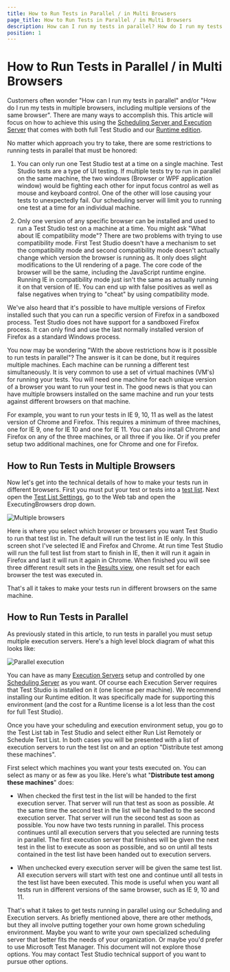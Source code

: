 ```yaml
---
title: How to Run Tests in Parallel / in Multi Browsers
page_title: How to Run Tests in Parallel / in Multi Browsers
description: How can I run my tests in parallel? How do I run my tests in multiple browsers? Run scheduled Test Studio tests against different browsers.
position: 1
---
```

# How to Run Tests in Parallel / in Multi Browsers

Customers often wonder "How can I run my tests in parallel" and/or "How do I run my tests in multiple browsers, including multiple versions of the same browser". There are many ways to accomplish this. This article will focus on how to achieve this using the <a href="/features/scheduling-test-runs/Overview" target="_blank">Scheduling Server and Execution Server</a> that comes with both full Test Studio and our <a href="/general-information/test-studio-run-time" target="_blank">Runtime edition</a>.

No matter which approach you try to take, there are some restrictions to running tests in parallel that must be honored:

1. You can only run one Test Studio test at a time on a single machine. Test Studio tests are a type of UI testing. If multiple tests try to run in parallel on the same machine, the two windows (Browser or WPF application window) would be fighting each other for input focus control as well as mouse and keyboard control. One of the other will lose causing your tests to unexpectedly fail. Our scheduling server will limit you to running one test at a time for an individual machine.

2. Only one version of any specific browser can be installed and used to run a Test Studio test on a machine at a time. You might ask "What about IE compatibility mode"? There are two problems with trying to use compatibility mode. First Test Studio doesn't have a mechanism to set the compatibility mode and second compatibility mode doesn't actually change which version the browser is running as. It only does slight modifications to the UI rendering of a page. The core code of the browser will be the same, including the JavaScript runtime engine. Running IE in compatibility mode just isn't the same as actually running it on that version of IE. You can end up with false positives as well as false negatives when trying to "cheat" by using compatibility mode.

We've also heard that it's possible to have multiple versions of Firefox installed such that you can run a specific version of Firefox in a sandboxed process. Test Studio does not have support for a sandboxed Firefox process. It can only find and use the last normally installed version of Firefox as a standard Windows process.

You now may be wondering "With the above restrictions how is it possible to run tests in parallel"? The answer is it can be done, but it requires multiple machines. Each machine can be running a different test simultaneously. It is very common to use a set of virtual machines (VM's) for running your tests. You will need one machine for each unique version of a browser you want to run your test in. The good news is that you can have multiple browsers installed on the same machine and run your tests against different browsers on that machine.

For example, you want to run your tests in IE 9, 10, 11 as well as the latest version of Chrome and Firefox. This requires a minimum of three machines, one for IE 9, one for IE 10 and one for IE 11. You can also install Chrome and Firefox on any of the three machines, or all three if you like. Or if you prefer setup two additional machines, one for Chrome and one for Firefox.

## How to Run Tests in Multiple Browsers

Now let's get into the technical details of how to make your tests run in different browsers. First you must put your test or tests into a <a href="/getting-started/test-execution/test-lists-standalone" target="_blank">test list</a>. Next open the <a href="/getting-started/test-execution/test-list-settings" target="_blank">Test List Settings</a>, go to the Web tab and open the ExecutingBrowsers drop down.

![Multiple browsers][1]

Here is where you select which browser or browsers you want Test Studio to run that test list in. The default will run the test list in IE only. In this screen shot I've selected IE and Firefox and Chrome. At run time Test Studio will run the full test list from start to finish in IE, then it will run it again in Firefox and last it will run it again in Chrome. When finished you will see three different result sets in the <a href="/getting-started/test-results/analyze-test-results" target="_blank">Results view</a>, one result set for each browser the test was executed in.

That's all it takes to make your tests run in different browsers on the same machine.

## How to Run Tests in Parallel

As previously stated in this article, to run tests in parallel you must setup multiple execution servers. Here's a high level block diagram of what this looks like:

![Parallel execution][2]

You can have as many <a href="/features/scheduling-test-runs/create-execution-server" target="_blank">Execution Servers</a> setup and controlled by one <a href="/features/scheduling-test-runs/connect-to-scheduling-server" target="_blank">Scheduling Server</a> as you want. Of course each Execution Server requires that Test Studio is installed on it (one license per machine). We recommend installing our Runtime edition. It was specifically made for supporting this environment (and the cost for a Runtime license is a lot less than the cost for full Test Studio).

Once you have your scheduling and execution environment setup, you go to the Test List tab in Test Studio and select either Run List Remotely or Schedule Test List. In both cases you will be presented with a list of execution servers to run the test list on and an option "Distribute test among these machines".

First select which machines you want your tests executed on. You can select as many or as few as you like. Here's what "**Distribute test among these machines**" does:

* When checked the first test in the list will be handed to the first execution server. That server will run that test as soon as possible.
At the same time the second test in the list will be handled to the second execution server. That server will run the second test as soon as possible. You now have two tests running in parallel.
This process continues until all execution servers that you selected are running tests in parallel. The first execution server that finishes will be given the next test in the list to execute as soon as possible, and so on until all tests contained in the test list have been handed out to execution servers.

* When unchecked every execution server will be given the same test list. All execution servers will start with test one and continue until all tests in the test list have been executed. This mode is useful when you want all tests run in different versions of the same browser, such as IE 9, 10 and 11.

That's what it takes to get tests running in parallel using our Scheduling and Execution servers. As briefly mentioned above, there are other methods, but they all involve putting together your own home grown scheduling environment. Maybe you want to write your own specialized scheduling server that better fits the needs of your organization. Or maybe you'd prefer to use Microsoft Test Manager. This document will not explore those options. You may contact Test Studio technical support of you want to pursue other options.

[1]: /img/knowledge-base/test-execution-kb/multi-browsers/fig1.png
[2]: /img/knowledge-base/test-execution-kb/multi-browsers/fig2.png
